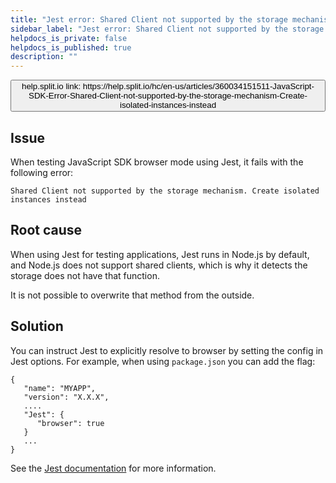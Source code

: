 ```yaml
---
title: "Jest error: Shared Client not supported by the storage mechanism"
sidebar_label: "Jest error: Shared Client not supported by the storage mechanism"
helpdocs_is_private: false
helpdocs_is_published: true
description: ""
---
```


<!-- applies to JavaScript SDK -->

<p>
  <button style={{borderRadius:'8px', border:'1px', fontFamily:'Courier New', fontWeight:'800', textAlign:'left'}}> help.split.io link: https://help.split.io/hc/en-us/articles/360034151511-JavaScript-SDK-Error-Shared-Client-not-supported-by-the-storage-mechanism-Create-isolated-instances-instead </button>
</p>

## Issue

When testing JavaScript SDK browser mode using Jest, it fails with the following error:
```
Shared Client not supported by the storage mechanism. Create isolated instances instead
```

## Root cause

When using Jest for testing applications, Jest runs in Node.js by default, and Node.js does not support shared clients, which is why it detects the storage does not have that function.

It is not possible to overwrite that method from the outside.

## Solution

You can instruct Jest to explicitly resolve to browser by setting the config in Jest options. For example, when using `package.json` you can add the flag:
```
{
   "name": "MYAPP",
   "version": "X.X.X",
   ....
   "Jest": {
      "browser": true
   }
   ...
}
```

See the [Jest documentation](https://Jestjs.io/docs/en/configuration#browser-boolean) for more information.